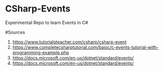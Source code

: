 # CSharp-Events
Experimental Repo to learn Events in C#


#Sources

1. https://www.tutorialsteacher.com/csharp/csharp-event
2. https://www.completecsharptutorial.com/basic/c-events-tutorial-with-programming-example.php
3. https://docs.microsoft.com/en-us/dotnet/standard/events/
4. https://docs.microsoft.com/en-us/dotnet/standard/events/
